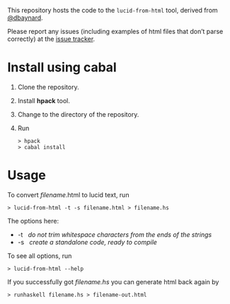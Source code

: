 This repository hosts the code to the `lucid-from-html` tool, derived from [@dbaynard](https://github.com/dbaynard/lucid-from-html/).

Please report any issues (including examples of html files that don’t parse correctly) at the [issue tracker](https://github.com/alogic0/lucid-from-html/issues).

# Install using cabal

1.  Clone the repository.

2.  Install **hpack** tool. 

3.  Change to the directory of the repository.

4.  Run

        > hpack
        > cabal install

# Usage

To convert *filename*.html to lucid text, run

    > lucid-from-html -t -s filename.html > filename.hs

The options here: 

* -t &nbsp; _do not trim whitespace characters from the ends of the strings_ 
* -s &nbsp; _create a standalone code, ready to compile_

To see all options, run

    > lucid-from-html --help
    
If you successfully got _filename.hs_ you can generate html back again by

    > runhaskell filename.hs > filename-out.html
